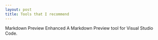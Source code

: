 ```yaml
---
layout: post
title: Tools that I recommend
---
```


Markdown Preview Enhanced
A Markdown Preview tool for Visual Studio Code.
<!--stackedit_data:
eyJoaXN0b3J5IjpbMTk5ODIwNDIzMCwzNTY4NDA1MzNdfQ==
-->